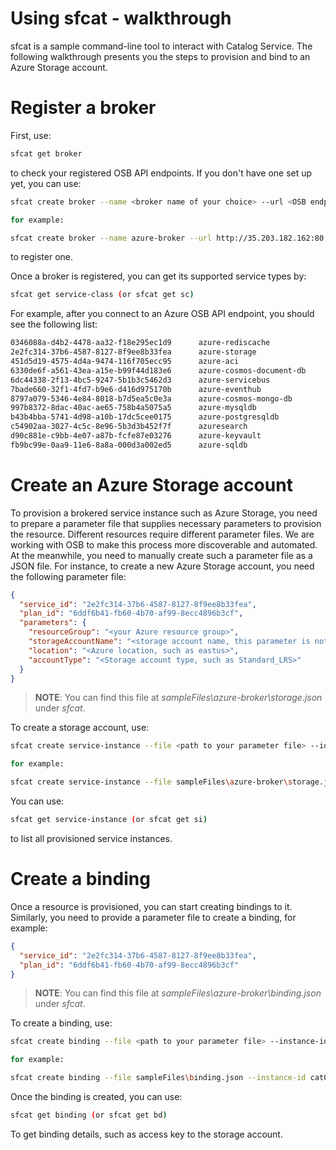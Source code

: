 # Using sfcat - walkthrough
sfcat is a sample command-line tool to interact with Catalog Service. The following walkthrough presents you the steps to provision and bind to an Azure Storage account.

# Register a broker
First, use:
```bash
sfcat get broker
```
to check your registered OSB API endpoints. If you don't have one set up yet, you can use:
```bash
sfcat create broker --name <broker name of your choice> --url <OSB endpoint> --user <user name> --password <password>

for example:

sfcat create broker --name azure-broker --url http://35.203.182.162:80 --user username --password password

```
to register one.

Once a broker is registered, you can get its supported service types by:
```bash
sfcat get service-class (or sfcat get sc)
```
For example, after you connect to an Azure OSB API endpoint, you should see the following list:

```bash
0346088a-d4b2-4478-aa32-f18e295ec1d9      azure-rediscache
2e2fc314-37b6-4587-8127-8f9ee8b33fea      azure-storage
451d5d19-4575-4d4a-9474-116f705ecc95      azure-aci
6330de6f-a561-43ea-a15e-b99f44d183e6      azure-cosmos-document-db
6dc44338-2f13-4bc5-9247-5b1b3c5462d3      azure-servicebus
7bade660-32f1-4fd7-b9e6-d416d975170b      azure-eventhub
8797a079-5346-4e84-8018-b7d5ea5c0e3a      azure-cosmos-mongo-db
997b8372-8dac-40ac-ae65-758b4a5075a5      azure-mysqldb
b43b4bba-5741-4d98-a10b-17dc5cee0175      azure-postgresqldb
c54902aa-3027-4c5c-8e96-5b3d3b452f7f      azuresearch
d90c881e-c9bb-4e07-a87b-fcfe87e03276      azure-keyvault
fb9bc99e-0aa9-11e6-8a8a-000d3a002ed5      azure-sqldb
```

# Create an Azure Storage account
To provision a brokered service instance such as Azure Storage, you need to prepare a parameter file that supplies necessary parameters to provision the resource. Different resources require different parameter files. We are working with OSB to make this process more discoverable and automated. At the meanwhile, you need to manually create such a parameter file as a JSON file. For instance, to create a new Azure Storage account, you need the following parameter file:

```json
{
  "service_id": "2e2fc314-37b6-4587-8127-8f9ee8b33fea",
  "plan_id": "6ddf6b41-fb60-4b70-af99-8ecc4896b3cf",
  "parameters": {
    "resourceGroup": "<your Azure resource group>",
    "storageAccountName": "<storage account name, this parameter is not used>",
    "location": "<Azure location, such as eastus>",
    "accountType": "<Storage account type, such as Standard_LRS>"
  }
}
```
> **NOTE**: You can find this file at *sampleFiles\azure-broker\storage.json* under *sfcat*.

To create a storage account, use:

```bash
sfcat create service-instance --file <path to your parameter file> --id <id of your choice>

for example:

sfcat create service-instance --file sampleFiles\azure-broker\storage.json --id cat01
``` 
You can use:
```bash
sfcat get service-instance (or sfcat get si)
```
to list all provisioned service instances.

# Create a binding
Once a resource is provisioned, you can start creating bindings to it. Similarly, you need to provide a parameter file to create a binding, for example:

```json
{
  "service_id": "2e2fc314-37b6-4587-8127-8f9ee8b33fea",
  "plan_id": "6ddf6b41-fb60-4b70-af99-8ecc4896b3cf" 
}
```
> **NOTE**: You can find this file at *sampleFiles\azure-broker\binding.json* under *sfcat*.

To create a binding, use:

```bash
sfcat create binding --file <path to your parameter file> --instance-id <service instnace id> --id <id of your choice>

for example:

sfcat create binding --file sampleFiles\binding.json --instance-id cat01 --id dog01
```

Once the binding is created, you can use:
```bash
sfcat get binding (or sfcat get bd)
```
To get binding details, such as access key to the storage account.
